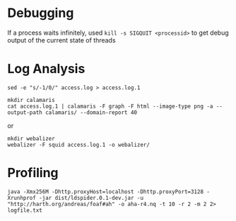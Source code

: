 # Debugging #

If a process waits infinitely, used `kill -s SIGQUIT <processid>` to get debug output of the current state of threads

# Log Analysis #

```
sed -e "s/-1/0/" access.log > access.log.1
```

```
mkdir calamaris
cat access.log.1 | calamaris -F graph -F html --image-type png -a --output-path calamaris/ --domain-report 40
```

or

```
mkdir webalizer
webalizer -F squid access.log.1 -o webalizer/
```

# Profiling #

```
java -Xmx256M -Dhttp.proxyHost=localhost -Dhttp.proxyPort=3128 -Xrunhprof -jar dist/ldspider.0.1-dev.jar -u "http://harth.org/andreas/foaf#ah" -o aha-r4.nq -t 10 -r 2 -m 2 2> logfile.txt
```